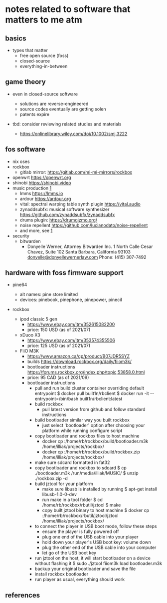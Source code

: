 # notes related to software that matters to me atm


## basics

- types that matter
  - free open source (foss)
  - closed-source
  - everything-in-between


## game theory

- even in closed-source software
  - solutions are reverse-engineered
  - source codes eventually are getting solen
  - patents expire

- tbd: consider reviewing related studies and materials
  - https://onlinelibrary.wiley.com/doi/10.1002/smj.3222


## fos software

- nix oses
- rockbox
  - gitlab mirror: https://gitlab.com/mi-mi-mirrors/rockbox
- openwrt https://openwrt.org
- shinobi https://shinobi.video
- music production [1]
  - lmms https://lmms.io
  - ardour https://ardour.org
  - vital: spectral warping table synth plugin https://vital.audio
  - zynaddsubfx: musical software synthesizer https://github.com/zynaddsubfx/zynaddsubfx 
  - drums plugin: https://drumgizmo.org/
  - noise repellent https://github.com/lucianodato/noise-repellent
  - and more, see [1]
- security
  - bitwarden
    - Donyelle Werner, Attorney Bitwarden Inc. 1 North Calle Cesar Chavez, Suite 102 Santa Barbara, California 93103
      donyelle@donyellewernerlaw.com Phone: (415) 307-7492


## hardware with foss firmware support

- pine64
  - alt names: pine store limited
  - devices: pinebook, pinephone, pinepower, pinecil

- rockbox
  - ipod classic 5 gen
    - https://www.ebay.com/itm/352615082200
    - price: 150 USD (as of 2021/07)
  - xDuoo X3
    - https://www.ebay.com/itm/353574355506
    - price: 125 USD (as of 2021/07)
  - FiiO M3K
    - https://www.amazon.ca/gp/product/B07JDR5SYZ
    - builds https://download.rockbox.org/daily/fiiom3k/
    - bootloader instructions https://forums.rockbox.org/index.php/topic,53858.0.html
    - price: 95 CAD (as of 2021/09)
    - bootloader instructions
      - pull and run build cluster container overriding default entrypoint
        $ docker pull built1n/rbclient
        $ docker run -it --entrypoint=/bin/bash built1n/rbclient:latest
      - build rockbox
        - pull latest version from github and follow standard instructions
      - build bootloader similar way you built rockbox
        - just select 'bootloader' option after choosing your platform while running configure script
      - copy bootloader and rockbox files to host machine
        - docker cp <container-id>:/home/rb/rockbox/build/bootloader.m3k /home/illiak/projects/rockbox/
        - docker cp <container-id>:/home/rb/rockbox/build/rockbox.zip /home/illiak/projects/rockbox/
      - make sure sdcard formatted in fat32
      - copy bootloader and rockbox to sdcard
          $ cp ./bootloader.m3k /run/media/illiak/MUSIC/
          $ unzip ./rockbox.zip -d <sdcard-folder-path>
      - build jztool for your platform
        - make sure libusb is installed by running
          $ apt-get install libusb-1.0-0-dev
        - run make in a tool folder
          $ cd /home/rb/rockbox/rbutil/jztool
          $ make
        - copy built jztool binary to host machine
          $ docker cp <container-id>:/home/rb/rockbox/rbutil/jztool/jztool /home/illiak/projects/rockbox/
      - to connect the player in USB boot mode, follow these steps
        - ensure the player is fully powered off
        - plug one end of the USB cable into your player
        - hold down your player's USB boot key: volume down
        - plug the other end of the USB cable into your computer
        - let go of the USB boot key
      - run jztool on the host, it will start bootloader on a device without flashing it
        $ sudo ./jztool fiiom3k load bootloader.m3k
      - backup your original bootloader and save the file
      - install rockbox bootloader
      - run player as usual, everything should work


## references

[1]: https://www.youtube.com/watch?v=qistxioVgMw
